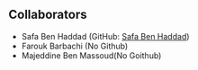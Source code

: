 ## Collaborators

- Safa Ben Haddad (GitHub: [Safa Ben Haddad](https://github.com/Safa-Ben-Haddad)) 
- Farouk Barbachi  (No Github)
- Majeddine Ben Massoud(No Goithub)
